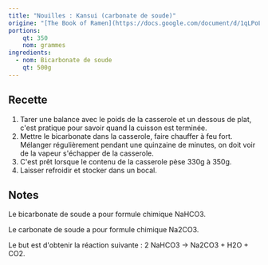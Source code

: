 ```yaml
---
title: "Nouilles : Kansui (carbonate de soude)"
origine: "[The Book of Ramen](https://docs.google.com/document/d/1qLPoLxek3WLQJDtU6i3300_0nNioqeYXi7vESrtNvjQ/) par Ramen_Lord"
portions:
    qt: 350
    nom: grammes
ingredients:
  - nom: Bicarbonate de soude
    qt: 500g
---
```


Recette
-------

1. Tarer une balance avec le poids de la casserole et un dessous de plat, c'est pratique pour savoir quand la cuisson est terminée.
2. Mettre le bicarbonate dans la casserole, faire chauffer à feu fort. Mélanger régulièrement pendant une quinzaine de minutes, on doit voir de la vapeur s'échapper de la casserole.
3. C'est prêt lorsque le contenu de la casserole pèse 330g à 350g.
4. Laisser refroidir et stocker dans un bocal.

Notes
-----

Le bicarbonate de soude a pour formule chimique NaHCO3.

Le carbonate de soude a pour formule chimique Na2CO3.

Le but est d'obtenir la réaction suivante : 2 NaHCO3 -> Na2CO3 + H2O + CO2.
